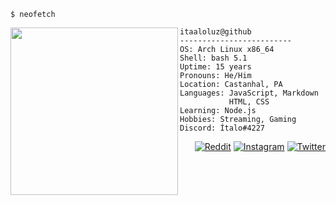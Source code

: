 ```
$ neofetch
```
<p>

<a href="https://github.com/itaaloluz/itaaloluz"><img src="https://i.ibb.co/r2bfj5Y/2d7b683fc534d862cad889fb60d2ea6c-upscayl-4x-realesrgan-x4plus.png" width="268px" align="left"></a>
```
itaaloluz@github
-------------------------
OS: Arch Linux x86_64
Shell: bash 5.1
Uptime: 15 years
Pronouns: He/Him
Location: Castanhal, PA
Languages: JavaScript, Markdown
           HTML, CSS
Learning: Node.js
Hobbies: Streaming, Gaming
Discord: Ítalo#4227
```
<div align="right">

[![Reddit](https://img.shields.io/badge/Reddit-FF4500?style=for-the-badge&logo=reddit&logoColor=white)](https://www.reddit.com/user/itaaloluz)
[![Instagram](https://img.shields.io/badge/Instagram-E4405F?style=for-the-badge&logo=instagram&logoColor=white)](https://www.instagram.com/itaaloluz/)
[![Twitter](https://img.shields.io/badge/Twitter-1DA1F2?style=for-the-badge&logo=twitter&logoColor=white)](https://twitter.com/itaaloluz)

</div>
